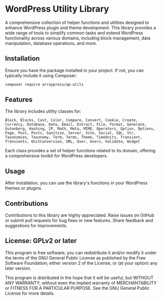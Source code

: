 # WordPress Utility Library

A comprehensive collection of helper functions and utilities designed to enhance WordPress plugin and theme development. This library provides a wide range of tools to simplify common tasks and extend WordPress functionality across various domains, including block management, data manipulation, database operations, and more.

## Installation

Ensure you have the package installed in your project. If not, you can typically include it using Composer:

```bash
composer require arraypress/wp-utils
```

## Features

The library includes utility classes for:

```
Block, Blocks, Cast, Color, Compare, Convert, Cookie, Create, Currency, Database, Date, Email, Extract, File, Format, Generate, Gutenberg, Hashing, IP, Math, Meta, MIME, Operators, Option, Options, Page, Post, Posts, Sanitize, Server, Site, Social, SQL, Str, Taxonomies, Taxonomy, Term, Terms, Theme, TimeUnits, Transient, Transients, UnitConversion, URL, User, Users, Validate, Widget
```

Each class provides a set of helper functions related to its domain, offering a comprehensive toolkit for WordPress developers.

## Usage

After installation, you can use the library's functions in your WordPress themes or plugins.

## Contributions

Contributions to this library are highly appreciated. Raise issues on GitHub or submit pull requests for bug fixes or new features. Share feedback and suggestions for improvements.

## License: GPLv2 or later

This program is free software; you can redistribute it and/or modify it under the terms of the GNU General Public License as published by the Free Software Foundation; either version 2 of the License, or (at your option) any later version.

This program is distributed in the hope that it will be useful, but WITHOUT ANY WARRANTY; without even the implied warranty of MERCHANTABILITY or FITNESS FOR A PARTICULAR PURPOSE. See the GNU General Public License for more details.